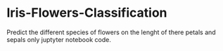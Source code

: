 # Iris-Flowers-Classification
Predict the different species of flowers on the lenght of there petals and sepals only juptyter notebook code.
